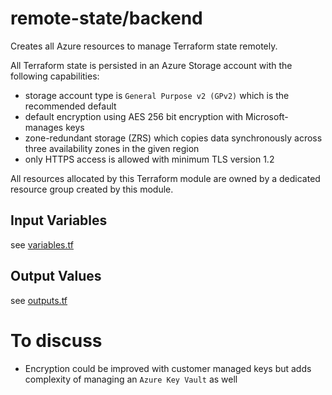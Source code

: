 # remote-state/backend

Creates all Azure resources to manage Terraform state remotely.

All Terraform state is persisted in an Azure Storage account with the following capabilities:

* storage account type is `General Purpose v2 (GPv2)` which is the recommended default
* default encryption using AES 256 bit encryption with Microsoft-manages keys
* zone-redundant storage (ZRS) which copies data synchronously across three availability zones in the given region
* only HTTPS access is allowed with minimum TLS version 1.2

All resources allocated by this Terraform module are owned by a dedicated resource group
created by this module.

## Input Variables

see [variables.tf](variables.tf)

## Output Values

see [outputs.tf](outputs.tf)

# To discuss

* Encryption could be improved with customer managed keys but adds complexity of managing an `Azure Key Vault` as well